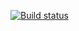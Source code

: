 [![Build status](https://ci.appveyor.com/api/projects/status/c0aghjm6r9cq0kdt?svg=true)](https://ci.appveyor.com/project/chugad/patterns-2)
